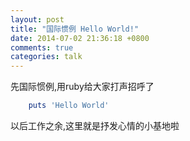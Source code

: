 ```yaml
---
layout: post
title: "国际惯例 Hello World!"
date: 2014-07-02 21:36:18 +0800
comments: true
categories: talk
---
```


先国际惯例,用ruby给大家打声招呼了
```ruby
	puts 'Hello World'
```

以后工作之余,这里就是抒发心情的小基地啦